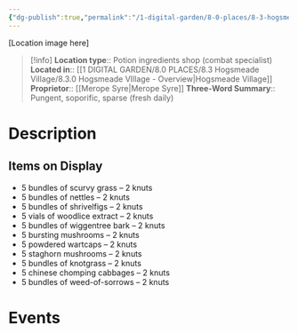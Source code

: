 ```yaml
---
{"dg-publish":true,"permalink":"/1-digital-garden/8-0-places/8-3-hogsmeade-village/8-3-22-dogweed-and-deathcap/","tags":["#place","#hogsmeade","#shop"]}
---
```


[Location image here]
>[!info]
>**Location type**::  Potion ingredients shop (combat specialist)
>**Located in**:: [[1 DIGITAL GARDEN/8.0 PLACES/8.3 Hogsmeade Village/8.3.0 Hogsmeade VIllage - Overview\|Hogsmeade Village]]
>**Proprietor**:: [[Merope Syre\|Merope Syre]]
>**Three-Word Summary**:: Pungent, soporific, sparse (fresh daily)

# Description


## Items on Display

- 5 bundles of scurvy grass – 2 knuts
- 5 bundles of nettles – 2 knuts
- 5 bundles of shrivelfigs – 2 knuts
- 5 vials of woodlice extract – 2 knuts
- 5 bundles of wiggentree bark – 2 knuts
- 5 bursting mushrooms – 2 knuts
- 5 powdered wartcaps – 2 knuts
- 5 staghorn mushrooms – 2 knuts
- 5 bundles of knotgrass – 2 knuts
- 5 chinese chomping cabbages – 2 knuts
- 5 bundles of weed-of-sorrows – 2 knuts

# Events


